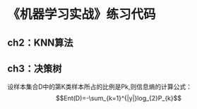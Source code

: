 # 《机器学习实战》练习代码

## ch2：KNN算法  

## ch3：决策树  
设样本集合D中的第K类样本所占的比例是Pk,则信息熵的计算公式：  
$$Ent(D)=-\sum_{k=1}^{|y|}log_{2}P_{k}$$
